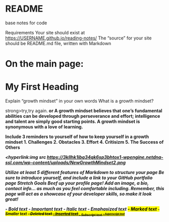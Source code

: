 # README
base notes for code

<!DOCTYPE html>
<html>
<body>







Requirements
Your site should exist at https://USERNAME.github.io/reading-notes/
The “source” for your site should be README.md file, written with Markdown
<h1>On the main page:<h1/>
<h1>My First Heading</h1>
<p>Explain “growth mindset” in your own words
What is a growth mindset?</p>


 
<p> strong>try,try again.<strong/> or
A growth mindset believes that one’s fundamental abilities can be developed through perseverance and effort; intelligence and talent are simply good starting points. A growth mindset is synonymous with a love of learning.
<p/>
Include <UL:>3 reminders to yourself of how to keep yourself in a growth mindset
<b>1. Challenges<b/>
<b>2. Obstacles<b/>
<b>3. Effort<b/>
<b>4. Critisizm<b/>
<b>5. The Success of Others<b/>


<i><hyperlink:img src <i/>
https://3kllhk1ibq34qk6sp3bhtox1-wpengine.netdna-ssl.com/wp-content/uploads/NewGrowthMindset2.png

</body>
</html>


Utilize at least 5 different features of Markdown to structure your page
Be sure to introduce yourself, and include a link to your GitHub portfolio page
Stretch Goals
Beef up your profile page! Add an image, a bio, contact info… as much as you feel comfortable including. Remember, this page will act as a showcase of your developer skills, so make it look great!

<b> - Bold text
<strong> - Important text
<i> - Italic text
<em> - Emphasized text
<mark> - Marked text
<small> - Smaller text
<del> - Deleted text
<ins> - Inserted text
<sub> - Subscript text
<sup> - Superscript text
